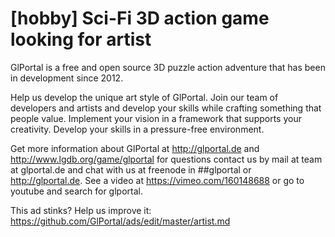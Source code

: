 # [hobby] Sci-Fi 3D action game looking for artist

GlPortal is a free and open source 3D puzzle action adventure that has been in development since 2012.

Help us develop the unique art style of GlPortal. Join our team of developers and artists 
and develop your skills while crafting something that people value. 
Implement your vision in a framework that supports your creativity. Develop your skills in a pressure-free environment.

Get more information about GlPortal at http://glportal.de and http://www.lgdb.org/game/glportal for questions contact us 
by mail at team at glportal.de and chat with us at freenode in ##glportal or http://glportal.de. See a video at https://vimeo.com/160148688 or go to youtube and search for glportal.

This ad stinks? Help us improve it: https://github.com/GlPortal/ads/edit/master/artist.md
